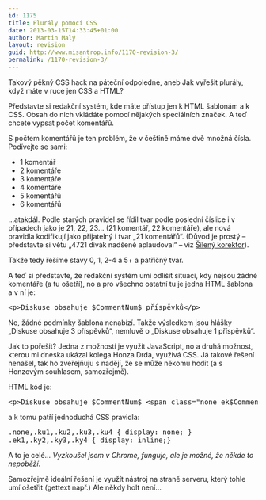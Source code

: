 ```yaml
---
id: 1175
title: Plurály pomocí CSS
date: 2013-03-15T14:33:45+01:00
author: Martin Malý
layout: revision
guid: http://www.misantrop.info/1170-revision-3/
permalink: /1170-revision-3/
---
```

Takový pěkný CSS hack na páteční odpoledne, aneb Jak vyřešit plurály, když máte v ruce jen CSS a HTML?

<!--more-->

Představte si redakční systém, kde máte přístup jen k HTML šablonám a k CSS. Obsah do nich vkládáte pomocí nějakých speciálních značek. A teď chcete vypsat počet komentářů.

S počtem komentářů je ten problém, že v češtině máme dvě množná čísla. Podívejte se sami:

  * 1 komentář
  * 2 komentáře
  * 3 komentáře
  * 4 komentáře
  * 5 komentářů
  * 6 komentářů

&#8230;atakdál. Podle starých pravidel se řídil tvar podle poslední číslice i v případech jako je 21, 22, 23&#8230; (21 komentář, 22 komentáře), ale nová pravidla kodifikují jako přijatelný i tvar &#8222;21 komentářů&#8220;. (Důvod je prostý &#8211; představte si větu &#8222;4721 divák nadšeně aplaudoval&#8220; &#8211; viz [Šílený korektor](http://interval.cz/clanky/hrichy-pro-sileneho-korektora-clovek-versus-psani-cislovek/)).

Takže tedy řešíme stavy 0, 1, 2-4 a 5+ a patřičný tvar.

A teď si představte, že redakční systém umí odlišit situaci, kdy nejsou žádné komentáře (a tu ošetří), no a pro všechno ostatní tu je jedna HTML šablona a v ní je:

<pre>&lt;p&gt;Diskuse obsahuje $CommentNum$ příspěvků&lt;/p&gt;</pre>

Ne, žádné podmínky šablona nenabízí. Takže výsledkem jsou hlášky &#8222;Diskuse obsahuje 3 příspěvků&#8220;, nemluvě o &#8222;Diskuse obsahuje 1 příspěvků&#8220;.

Jak to pořešit? Jedna z možností je využít JavaScript, no a druhá možnost, kterou mi dneska ukázal kolega Honza Drda, využívá CSS. Já takové řešení nenašel, tak ho zveřejňuju s nadějí, že se může někomu hodit (a s Honzovým souhlasem, samozřejmě).

HTML kód je:

<pre>&lt;p&gt;Diskuse obsahuje $CommentNum$ &lt;span class="none ek$CommentNum$"&gt;příspěvek&lt;/span&gt;&lt;span class="none ky$CommentNum$"&gt;příspěvky&lt;/span&gt;&lt;span class="none ku$CommentNum$"&gt;příspěvků&lt;/span&gt;&lt;/p&gt;</pre>

a k tomu patří jednoduchá CSS pravidla:

<pre>.none,.ku1,.ku2,.ku3,.ku4 { display: none; } 
.ek1,.ky2,.ky3,.ky4 { display: inline;}</pre>

A to je celé&#8230; _Vyzkoušel jsem v Chrome, funguje, ale je možné, že někde to nepoběží._

Samozřejmě ideální řešení je využít nástroj na straně serveru, který tohle umí ošetřit (gettext např.) Ale někdy holt není&#8230;
